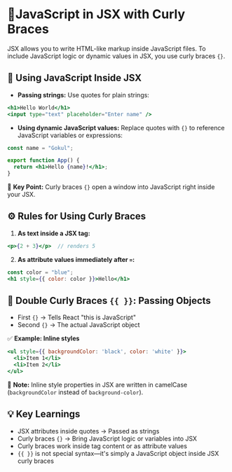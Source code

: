 # 📘JavaScript in JSX with Curly Braces

JSX allows you to write HTML-like markup inside JavaScript files. To include JavaScript logic or dynamic values in JSX, you use curly braces `{}`.

## 🧩 Using JavaScript Inside JSX

* **Passing strings:** Use quotes for plain strings:

```jsx
<h1>Hello World</h1>
<input type="text" placeholder="Enter name" />
```

* **Using dynamic JavaScript values:** Replace quotes with `{}` to reference JavaScript variables or expressions:

```jsx
const name = "Gokul";

export function App() {
  return <h1>Hello {name}!</h1>;
}
```

🧠 **Key Point:** Curly braces `{}` open a window into JavaScript right inside your JSX.

## ⚙️ Rules for Using Curly Braces

1. **As text inside a JSX tag:**

```jsx
<p>{2 + 3}</p>  // renders 5
```

2. **As attribute values immediately after `=`:**

```jsx
const color = "blue";
<h1 style={{ color: color }}>Hello</h1>
```

## 🔹 Double Curly Braces `{{ }}`: Passing Objects

* First `{}` → Tells React "this is JavaScript"
* Second `{}` → The actual JavaScript object

✅ **Example: Inline styles**

```jsx
<ul style={{ backgroundColor: 'black', color: 'white' }}>
  <li>Item 1</li>
  <li>Item 2</li>
</ul>
```

🧠 **Note:** Inline style properties in JSX are written in camelCase (`backgroundColor` instead of `background-color`).

## 💡 Key Learnings

* JSX attributes inside quotes → Passed as strings
* Curly braces `{}` → Bring JavaScript logic or variables into JSX
* Curly braces work inside tag content or as attribute values
* `{{ }}` is not special syntax—it's simply a JavaScript object inside JSX curly braces
